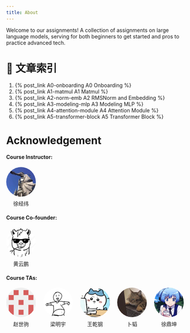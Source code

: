 ```yaml
---
title: About
---
```

Welcome to our assignments! A collection of assignments on large language models, serving for both beginners to get started and pros to practice advanced tech.

# 📄 文章索引

1. {% post_link A0-onboarding A0 Onboarding %}
2. {% post_link A1-matmul A1 Matmul  %}
3. {% post_link A2-norm-emb A2 RMSNorm and Embedding  %}
4. {% post_link A3-modeling-mlp A3 Modeling MLP  %}
5. {% post_link A4-attention-module A4 Attention Module  %}
6. {% post_link A5-transformer-block A5 Transformer Block  %}   




# Acknowledgement


#### Course Instructor: 

<div style="display:flex; gap:20px; flex-wrap: wrap;">
  <!-- 贡献者卡片 -->

  <div style="text-align:center;">
    <a href="https://github.com/ParagonLight" target="_blank" style="text-decoration:none; color:inherit;">
        <img src="./images/xjw.jpeg" alt="xjw" width="80" height="80" style="border-radius:50%;">
        <div style="margin-top:5px; font-size:14px;">徐经纬</div>
    </a>
  </div>
</div>

#### Course Co-founder:

<div style="display:flex; gap:20px; flex-wrap: wrap;">
  
  <div style="text-align:center;">
    <a href="https://github.com/Strivin0311" target="_blank" style="text-decoration:none; color:inherit;">
        <img src="./images/hyp.jpeg" alt="hyp" width="80" height="80" style="border-radius:50%;">
        <div style="margin-top:5px; font-size:14px;">黄云鹏</div>
    </a>
  </div>
</div>

#### Course TAs:

<div style="display:flex; gap:20px; flex-wrap: wrap;">

  <div style="text-align:center;">
    <a href="https://shijuzhao.github.io" target="_blank" style="text-decoration:none; color:inherit;">
        <img src="./images/zsj.jpg" alt="lmy" width="80" height="80" style="border-radius:50%;">
        <div style="margin-top:5px; font-size:14px;">赵世驹</div>
    </a>
  </div>

  <div style="text-align:center;">
    <a href="https://github.com/gaomusiki" target="_blank" style="text-decoration:none; color:inherit;">
        <img src="./images/lmy.jpg" alt="lmy" width="80" height="80" style="border-radius:50%;">
        <div style="margin-top:5px; font-size:14px;">梁明宇</div>
    </a>
  </div>

  <div style="text-align:center;">
    <a href="https://github.com/WT1W" target="_blank" style="text-decoration:none; color:inherit;">
        <img src="./images/wqg.jpeg" alt="wqg" width="80" height="80" style="border-radius:50%;">
        <div style="margin-top:5px; font-size:14px;">王乾钢</div>
    </a>  
  </div>

  <div style="text-align:center;">
    <a href="https://github.com/Big-TRex" target="_blank" style="text-decoration:none; color:inherit;">
        <img src="./images/bt.jpg" alt="bt" width="80" height="80" style="border-radius:50%;">
        <div style="margin-top:5px; font-size:14px;">卜韬</div>
    </a>
  </div>

  <div style="text-align:center;">
    <a href="https://github.com/PureDimension" target="_blank" style="text-decoration:none; color:inherit;">
        <img src="./images/xdk.jpg" alt="xdk" width="80" height="80" style="border-radius:50%;">
        <div style="margin-top:5px; font-size:14px;">徐鼎坤</div>
    </a>
  </div>
</div>

<!-- ### Create a new post

``` bash
$ hexo new "My New Post"
```

More info: [Writing](https://hexo.io/docs/writing.html)

### Run server

``` bash
$ hexo server
```

More info: [Server](https://hexo.io/docs/server.html)

### Generate static files

``` bash
$ hexo generate
```

More info: [Generating](https://hexo.io/docs/generating.html)

### Deploy to remote sites

``` bash
$ hexo deploy -->